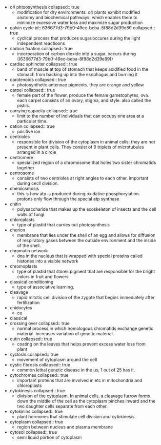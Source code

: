 - c4 phtoosynthesis
  collapsed:: true
	- modification for dry environments. c4 plants exhibit modified anatomy and biochemical pathways, which enables them to minimize excessive water loss and maximize sugar production
- calvin cycle
  id:: 636677d3-79b0-49ec-beba-8f88d2d39e89
  collapsed:: true
	- cyclical process that produces sugar.occures during the light independent reactioons
- carbon fixation
  collapsed:: true
	- incorporation of carbon dioxide into a sugar. occurs during ((636677d3-79b0-49ec-beba-8f88d2d39e89))
- cardiac sphincter
  collapsed:: true
	- band of muscle at top of stomach that keeps acidified food in the stomach from backing up into the esophagus and burning it
- carotenoids
  collapsed:: true
	- photosynthetic antennae pigments. they are orange and yellow
- carpel
  collapsed:: true
	- female part of the flower, produce the female gametophytes, ova. each carpel consists of an ovary, stigma, and style. also called the pistils.
- carrying capacity
  collapsed:: true
	- limit to the number of individuals that can occupy one area at a particular time.
- cation
  collapsed:: true
	- positive ion
- centrioles
	- responsible for division of the cytoplasm in animal cells; they are not present in plant cells. They consist of 9 triplets of microtubules arranged in a circle
- centromere
	- specialized region of a chromosome that holes two sister chromatids together
- centrosome
	- consists of two centrioles at right angles to each other. important during cecll division.
- chemiosmosis
	- this is how atp is produced during oxidative phosphorylation. protons only flow through the special atp synthase
- chitin
	- polysaccharide that makes up the exoskeleton of insects and the cell walls of fungi
- chloroplasts
	- type of plastid that carries out photosynthesis
- chorion
	- membrane that lies under the shell of an egg and allows for diffusion of respiratory gases between the outside environment and the inside of the shell.
- chromatin network
	- dna in the nucleus that is wrapped with special proteins called histones into a visible network
- chromoplasts
	- type of plastid that stores pigment that are responsible for the bright colors in fruit and flowers
- classical conditioning
	- type of associative learning.
- cleavage
	- rapid mitotic cell division of the zygote that begins immediately after fertilization
- cnidocytes
	- ce
- classical
- crossing over
  collapsed:: true
	- normal process in which homologous chromatids exchange genetic material. increases variation of genetic material.
- cutin
  collapsed:: true
	- coating on the leaves that helps prevent excess water loss from plant
- cyclosis
  collapsed:: true
	- movement of cytoplasm around the cell
- cystic fibrosis
  collapsed:: true
	- common lethal genetic disease in the us, 1 out of 25 has it.
- cytochromes
  collapsed:: true
	- important proteins that are involved in etc in mitochondria and chloroplasts
- cytokinesis
  collapsed:: true
	- division of the cytoplasm. In animal cells, a cleavage furrow forms down the middle of the cell as the cytoplasm pinches inward and the two daughter cells separate from each other.
- cytokinins
  collapsed:: true
	- plant hormones that stimulate cell division and cytokinesis.
- cytoplasm
  collapsed:: true
	- region between nucleus and plasma membrane
- cytosol
  collapsed:: true
	- semi liquid portion of cytoplasm